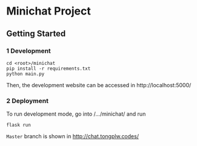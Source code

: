 # Minichat Project

## Getting Started

### 1 Development

``` Shell
cd <root>/minichat
pip install -r requirements.txt
python main.py
```
Then, the development website can be accessed in http://localhost:5000/

### 2 Deployment

To run development mode, go into /.../minichat/ and run 
```
flask run 
```

`Master` branch is shown in http://chat.tongplw.codes/
